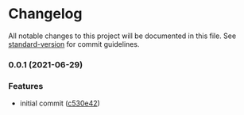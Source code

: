 # Changelog

All notable changes to this project will be documented in this file. See [standard-version](https://github.com/conventional-changelog/standard-version) for commit guidelines.

### 0.0.1 (2021-06-29)


### Features

* initial commit ([c530e42](https://github.com/kwangure/svelte-docs/commit/c530e42e20aef31d51042ea58a8fe651d18eba77))
